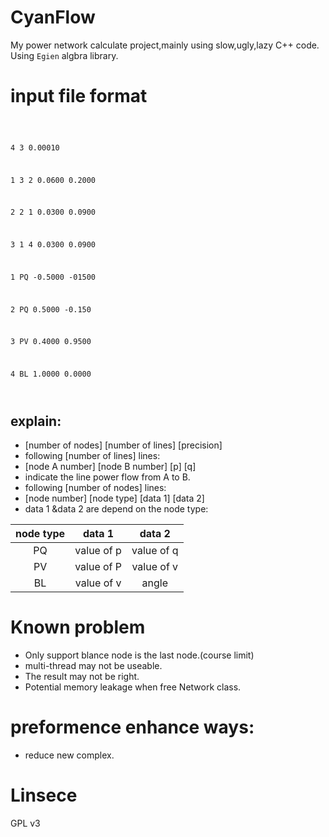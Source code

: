 # CyanFlow

My power network calculate project,mainly using slow,ugly,lazy C++ code.
Using <code>Egien</code> algbra library. 

# input file format

<code>

4 3 0.00010

1 3 2 0.0600 0.2000

2 2 1 0.0300 0.0900

3 1 4 0.0300 0.0900

1 PQ -0.5000 -01500

2 PQ 0.5000 -0.150

3 PV 0.4000 0.9500

4 BL 1.0000 0.0000

</code>

## explain:

* [number of nodes] [number of lines] [precision]
* following [number of lines] lines:
* [node A number] [node B number] [p] [q] 
* indicate the line power flow from A to B.
* following [number of nodes] lines:
* [node number] [node type] [data 1] [data 2]
* data 1 &data 2 are depend on the node type:

 |node type |data 1  | data 2|
|:----:|:----:|:----:|
 |PQ|value of p|value of q|
 |PV|value of P|value of v|
|BL|value of v|angle|

# Known problem
* Only support blance node is the last node.(course limit)
* multi-thread may not be useable.
* The result may not be right.
* Potential memory leakage when free Network class.

# preformence enhance ways:
* reduce new complex.
# Linsece
GPL v3 
